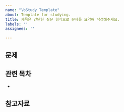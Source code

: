 ```yaml
---
name: "\bStudy Template"
about: Template for studying.
title: 제목은 간단한 질문 형식으로 문제를 요약해 작성해주세요.
labels: ''
assignees: ''

---
```


## 문제
<!-- 목차와 연관된 주제 안에서 생각해볼 만한 이슈 -->
##  관련 목차
-
<!-- 목차에 해당하는 라벨도 붙여주세요. -->

## 참고자료
